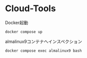 # Cloud-Tools

Docker起動

```shell
docker compose up
```

almalinux9コンテナへインスペクション

```shell
docker compose exec almalinux9 bash
```